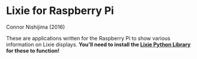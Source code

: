 # Lixie for Raspberry Pi
Connor Nishijima (2016)

These are applications written for the Raspberry Pi to show various information on Lixie displays. **You'll need to install the [Lixie Python Library](https://github.com/connornishijima/lixie_python) for these to function!**
